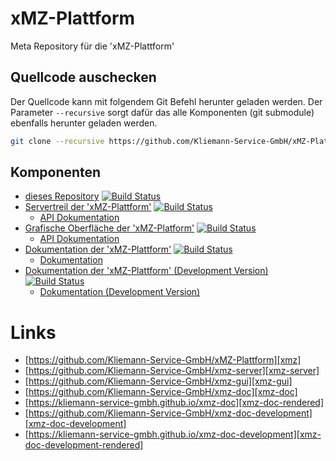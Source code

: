 # xMZ-Plattform
Meta Repository für die 'xMZ-Plattform'


## Quellcode auschecken

Der Quellcode kann mit folgendem Git Befehl herunter geladen werden.
Der Parameter `--recursive` sorgt dafür das alle Komponenten (git submodule)
ebenfalls herunter geladen werden.


```bash
git clone --recursive https://github.com/Kliemann-Service-GmbH/xMZ-Plattform.git
```

## Komponenten

- [dieses Repository][xmz]&nbsp;[![Build Status](https://travis-ci.org/Kliemann-Service-GmbH/xMZ-Plattform.svg?branch=master)](https://travis-ci.org/Kliemann-Service-GmbH/xMZ-Plattform)
- [Servertreil der 'xMZ-Plattform'][xmz-server]&nbsp;[![Build Status](https://travis-ci.org/Kliemann-Service-GmbH/xmz-server.svg?branch=master)](https://travis-ci.org/Kliemann-Service-GmbH/xmz-server)
  - [API Dokumentation](https://kliemann-service-gmbh.github.io/xmz-server/xmz_server/index.html)
- [Grafische Oberfläche der 'xMZ-Platform'][xmz-server]&nbsp;[![Build Status](https://travis-ci.org/Kliemann-Service-GmbH/xmz-gui.svg?branch=master)](https://travis-ci.org/Kliemann-Service-GmbH/xmz-gui)
  - [API Dokumentation](https://kliemann-service-gmbh.github.io/xmz-gui/xmz_gui/index.html)
- [Dokumentation der 'xMZ-Plattform'][xmz-doc]&nbsp;[![Build Status](https://travis-ci.org/Kliemann-Service-GmbH/xmz-doc.svg?branch=master)](https://travis-ci.org/Kliemann-Service-GmbH/xmz-doc)
  - [Dokumentation][xmz-doc-rendered]
- [Dokumentation der 'xMZ-Plattform' (Development Version)][xmz-doc-development]&nbsp;[![Build Status](https://travis-ci.org/Kliemann-Service-GmbH/xmz-doc-development.svg?branch=master)](https://travis-ci.org/Kliemann-Service-GmbH/xmz-doc-development)
  - [Dokumentation (Development Version)][xmz-doc-development-rendered]


# Links

- [https://github.com/Kliemann-Service-GmbH/xMZ-Plattform][xmz]
- [https://github.com/Kliemann-Service-GmbH/xmz-server][xmz-server]
- [https://github.com/Kliemann-Service-GmbH/xmz-gui][xmz-gui]
- [https://github.com/Kliemann-Service-GmbH/xmz-doc][xmz-doc]
- [https://kliemann-service-gmbh.github.io/xmz-doc][xmz-doc-rendered]
- [https://github.com/Kliemann-Service-GmbH/xmz-doc-development][xmz-doc-development]
- [https://kliemann-service-gmbh.github.io/xmz-doc-development][xmz-doc-development-rendered]

[xmz]: https://github.com/Kliemann-Service-GmbH/xMZ-Plattform
[xmz-server]: https://github.com/Kliemann-Service-GmbH/xmz-server
[xmz-doc]: https://github.com/Kliemann-Service-GmbH/xmz-doc
[xmz-doc-rendered]: https://kliemann-service-gmbh.github.io/xmz-doc
[xmz-doc-development]: https://github.com/Kliemann-Service-GmbH/xmz-doc-development
[xmz-doc-development-rendered]: https://kliemann-service-gmbh.github.io/xmz-doc-development
